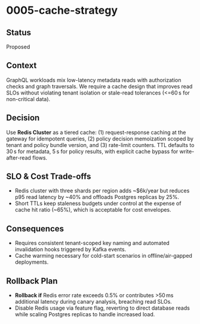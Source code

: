 # 0005-cache-strategy

## Status
Proposed

## Context
GraphQL workloads mix low-latency metadata reads with authorization checks and graph traversals. We require a cache design that improves read SLOs without violating tenant isolation or stale-read tolerances (<=60 s for non-critical data).

## Decision
Use **Redis Cluster** as a tiered cache: (1) request-response caching at the gateway for idempotent queries, (2) policy decision memoization scoped by tenant and policy bundle version, and (3) rate-limit counters. TTL defaults to 30 s for metadata, 5 s for policy results, with explicit cache bypass for write-after-read flows.

## SLO & Cost Trade-offs
- Redis cluster with three shards per region adds ~$6k/year but reduces p95 read latency by ~40% and offloads Postgres replicas by 25%.
- Short TTLs keep staleness budgets under control at the expense of cache hit ratio (~65%), which is acceptable for cost envelopes.

## Consequences
- Requires consistent tenant-scoped key naming and automated invalidation hooks triggered by Kafka events.
- Cache warming necessary for cold-start scenarios in offline/air-gapped deployments.

## Rollback Plan
- **Rollback if** Redis error rate exceeds 0.5% or contributes >50 ms additional latency during canary analysis, breaching read SLOs.
- Disable Redis usage via feature flag, reverting to direct database reads while scaling Postgres replicas to handle increased load.
